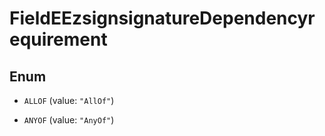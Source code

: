 

# FieldEEzsignsignatureDependencyrequirement

## Enum


* `ALLOF` (value: `"AllOf"`)

* `ANYOF` (value: `"AnyOf"`)




